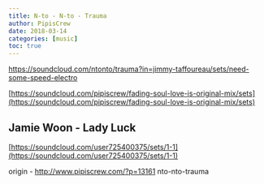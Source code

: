 ```yaml
---
title: N-to - N-to - Trauma
author: PipisCrew
date: 2018-03-14
categories: [music]
toc: true
---
```


https://soundcloud.com/ntonto/trauma?in=jimmy-taffoureau/sets/need-some-speed-electro

[https://soundcloud.com/pipiscrew/fading-soul-love-is-original-mix/sets](https://soundcloud.com/pipiscrew/fading-soul-love-is-original-mix/sets)

## Jamie Woon - Lady Luck

[https://soundcloud.com/user725400375/sets/1-1](https://soundcloud.com/user725400375/sets/1-1)

origin - http://www.pipiscrew.com/?p=13161 nto-nto-trauma